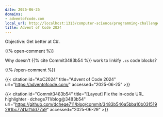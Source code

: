 ```yaml
---
date: 2025-06-25
domains:
- adventofcode.com
local_url: http://localhost:1313/computer-science/programming-challenges/advent-of-code/2024/
title: Advent of Code 2024
---
```


Objective: Get better at C#.

{{% open-comment %}}

Why doesn't {{% cite Commit3483b54 %}} work to linkify `.cs` code blocks?

{{% /open-comment %}}

{{< citation
  id="AoC2024"
  title="Advent of Code 2024"
  url="https://adventofcode.com/"
  accessed="2025-06-25" >}}

{{< citation
  id="Commit3483b54"
  title="[Layout] Fix the in-code URL highlighter · dchege711/blog@3483b54"
  url="https://github.com/dchege711/blog/commit/3483b546a5bba10b031519291bc7741af1dd77a9"
  accessed="2025-06-29" >}}